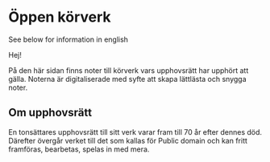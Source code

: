 # Öppen körverk

See below for information in english 

Hej! 

På den här sidan finns noter till körverk vars upphovsrätt har upphört att gälla. 
Noterna är digitaliserade med syfte att skapa lättlästa och snygga noter.

## Om upphovsrätt
En tonsättares upphovsrätt till sitt verk varar fram till 70 år efter dennes död. Därefter övergår verket till det som kallas för Public domain och kan fritt framföras, bearbetas, spelas in med mera.






